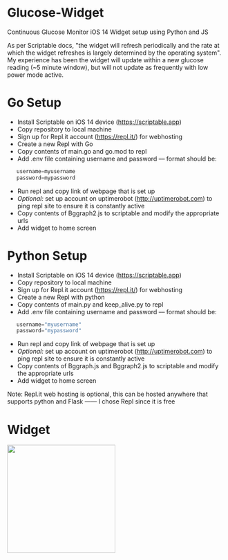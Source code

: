 # Glucose-Widget
Continuous Glucose Monitor iOS 14 Widget setup using Python and JS

As per Scriptable docs, "the widget will refresh periodically and the rate at which the widget refreshes is largely determined by the operating system". My experience has been the widget will update within a new glucose reading (~5 minute window), but will not update as frequently with low power mode active.

# Go Setup 
* Install Scriptable on iOS 14 device (https://scriptable.app)
* Copy repository to local machine
* Sign up for Repl.it account (https://repl.it/) for webhosting
* Create a new Repl with Go
* Copy contents of main.go and go.mod to repl
* Add .env file containing username and password –– format should be:
```python
   username=myusername
   password=mypassword
```
* Run repl and copy link of webpage that is set up
* _Optional:_ set up account on uptimerobot (http://uptimerobot.com) to ping repl site to ensure it is constantly active
* Copy contents of Bggraph2.js to scriptable and modify the appropriate urls
* Add widget to home screen

# Python Setup 
* Install Scriptable on iOS 14 device (https://scriptable.app)
* Copy repository to local machine
* Sign up for Repl.it account (https://repl.it/) for webhosting
* Create a new Repl with python
* Copy contents of main.py and keep_alive.py to repl
* Add .env file containing username and password –– format should be:
```python
   username="myusername"
   password="mypassword"
```
* Run repl and copy link of webpage that is set up
* _Optional:_ set up account on uptimerobot (http://uptimerobot.com) to ping repl site to ensure it is constantly active
* Copy contents of Bggraph.js and Bggraph2.js to scriptable and modify the appropriate urls
* Add widget to home screen

Note: Repl.it web hosting is optional, this can be hosted anywhere that supports python and Flask —— I chose Repl since it is free

# Widget
<img src="https://i.imgur.com/EhpGp2M.jpeg" width=250>
